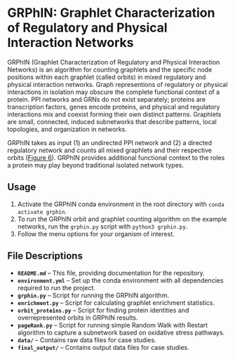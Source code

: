 # GRPhIN: Graphlet Characterization of Regulatory and Physical Interaction Networks

GRPhIN (Graphlet Characterization of Regulatory and Physical Interaction Networks) is an algorithm for counting graphlets and the specific node positions within each graphlet (called orbits) in mixed regulatory and physical interaction networks. Graph representions of regulatory or physical interactions in isolation may obscure the complete functional context of a protein. PPI networks and GRNs do not exist separately; proteins are transcription factors, genes encode proteins, and physical and regulatory interactions mix and coexist forming their own distinct patterns. Graphlets are small, connected, induced subnetworks that describe patterns, local topologies, and organization in networks.

GRPhIN takes as input (1) an undirected PPI network and (2) a directed regulatory network and counts all mixed graphlets and their respective orbits ([Figure 6](https://github.com/Reed-CompBio/motifs/blob/main/Complete%20Graphlet%20%26%20Orbit%20Definitions.pdf)). GRPhIN provides additional functional context to the roles a protein may play beyond traditional isolated network types.

## Usage
1. Activate the GRPhIN conda environment in the root directory with `conda activate grphin`.
2. To run the GRPhIN orbit and graphlet counting algorithm on the example networks, run the `grphin.py` script with `python3 grphin.py`.
3. Follow the menu options for your organism of interest.

## File Descriptions

- **`README.md`** – This file, providing documentation for the repository.
- **`environment.yml`** – Set up the conda environment with all dependencies required to run the project.
- **`grphin.py`** – Script for running the GRPhIN algorithm.
- **`enrichment.py`** – Script for calculating graphlet enrichment statistics.
- **`orbit_proteins.py`** – Script for finding protein identities and overrepresented orbits in GRPhIN results.
- **`pageRank.py`** – Script for running simple Random Walk with Restart algorithm to capture a subnetwork based on oxidative stress pathways.
- **`data/`** – Contains raw data files for case studies.
- **`final_output/`** – Contains output data files for case studies.